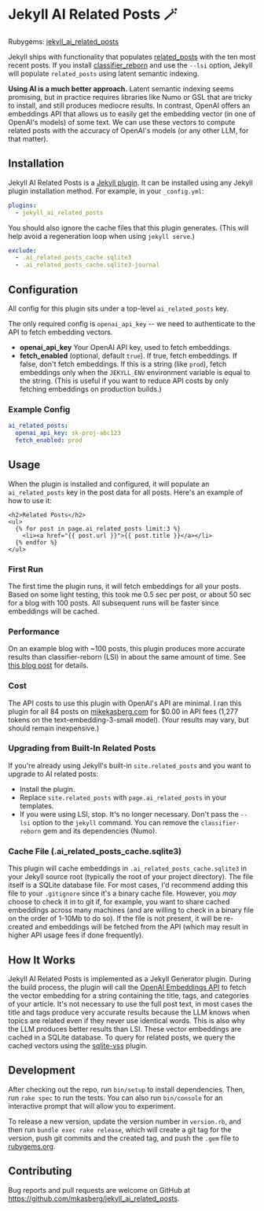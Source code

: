 # Jekyll AI Related Posts 🪄

Rubygems: [jekyll_ai_related_posts](https://rubygems.org/gems/jekyll_ai_related_posts)

Jekyll ships with functionality that populates
[related_posts](https://jekyllrb.com/docs/variables/) with the ten most recent
posts. If you install
[classifier_reborn](https://jekyll.github.io/classifier-reborn/) and use the
`--lsi` option, Jekyll will populate `related_posts` using latent semantic
indexing. 

**Using AI is a much better approach.** Latent semantic indexing seems
promising, but in practice requires libraries like Numo or GSL that are tricky
to install, and still produces mediocre results. In contrast, OpenAI offers an
embeddings API that allows us to easily get the embedding vector (in one of
OpenAI's models) of some text. We can use these vectors to compute related
posts with the accuracy of OpenAI's models (or any other LLM, for that matter).

## Installation

Jekyll AI Related Posts is a [Jekyll
plugin](https://jekyllrb.com/docs/plugins/installation/). It can be installed
using any Jekyll plugin installation method. For example, in your `_config.yml`:

```yaml
plugins:
  - jekyll_ai_related_posts
```

You should also ignore the cache files that this plugin generates. (This will
help avoid a regeneration loop when using `jekyll serve`.)

```yaml
exclude:
  - .ai_related_posts_cache.sqlite3
  - .ai_related_posts_cache.sqlite3-journal
```


## Configuration

All config for this plugin sits under a top-level `ai_related_posts` key.

The only required config is `openai_api_key` -- we need to authenticate to the
API to fetch embedding vectors.

- **openai_api_key** Your OpenAI API key, used to fetch embeddings.
- **fetch_enabled** (optional, default `true`). If true, fetch embeddings. If
  false, don't fetch embeddings. If this is a string (like `prod`), fetch
  embeddings only when the `JEKYLL_ENV` environment variable is equal to the
  string. (This is useful if you want to reduce API costs by only fetching
  embeddings on production builds.)

### Example Config

```yaml
ai_related_posts:
  openai_api_key: sk-proj-abc123
  fetch_enabled: prod
```

## Usage

When the plugin is installed and configured, it will populate an
`ai_related_posts` key in the post data for all posts. Here's an example of how
to use it:

```liquid
<h2>Related Posts</h2>
<ul>
  {% for post in page.ai_related_posts limit:3 %}
    <li><a href="{{ post.url }}">{{ post.title }}</a></li>
  {% endfor %}
</ul>
```

### First Run

The first time the plugin runs, it will fetch embeddings for all your posts.
Based on some light testing, this took me 0.5 sec per post, or about 50 sec for
a blog with 100 posts. All subsequent runs will be faster since embeddings will
be cached.

### Performance

On an example blog with ~100 posts, this plugin produces more accurate results
than classifier-reborn (LSI) in about the same amount of time. See [this blog
post](https://www.mikekasberg.com/blog/2024/04/23/better-related-posts-in-jekyll-using-ai.html)
for details.

### Cost

The API costs to use this plugin with OpenAI's API are minimal. I ran this
plugin for all 84 posts on [mikekasberg.com](https://www.mikekasberg.com) for
$0.00 in API fees (1,277 tokens on the text-embedding-3-small model). (Your
results may vary, but should remain inexpensive.)

### Upgrading from Built-In Related Posts

If you're already using Jekyll's built-in `site.related_posts` and you want to
upgrade to AI related posts:

- Install the plugin.
- Replace `site.related_posts` with `page.ai_related_posts` in your templates.
- If you were using LSI, stop. It's no longer necessary. Don't pass the `--lsi`
  option to the `jekyll` command. You can remove the `classifier-reborn` gem and
  its dependencies (Numo).

### Cache File (.ai_related_posts_cache.sqlite3)

This plugin will cache embeddings in `.ai_related_posts_cache.sqlite3` in your
Jekyll source root (typically the root of your project directory). The file
itself is a SQLite database file. For most cases, I'd recommend adding this file
to your `.gitignore` since it's a binary cache file. However, you _may_ choose
to check it in to git if, for example, you want to share cached embeddings
across many machines (and are willing to check in a binary file on the order of
1-10Mb to do so). If the file is not present, it will be re-created and
embeddings will be fetched from the API (which may result in higher API usage
fees if done frequently).

## How It Works

Jekyll AI Related Posts is implemented as a Jekyll Generator plugin. During the
build process, the plugin will call the [OpenAI Embeddings
API](https://platform.openai.com/docs/guides/embeddings) to fetch the vector
embedding for a string containing the title, tags, and categories of your
article. It's not necessary to use the full post text, in most cases the title
and tags produce very accurate results because the LLM knows when topics are
related even if they never use identical words. This is also why the LLM
produces better results than LSI. These vector embeddings are cached in a SQLite
database. To query for related posts, we query the cached vectors using the
[sqlite-vss](https://github.com/asg017/sqlite-vss) plugin.

## Development

After checking out the repo, run `bin/setup` to install dependencies. Then, run
`rake spec` to run the tests. You can also run `bin/console` for an interactive
prompt that will allow you to experiment.

To release a new version, update the version number in `version.rb`, and then
run `bundle exec rake release`, which will create a git tag for the version,
push git commits and the created tag, and push the `.gem` file to
[rubygems.org](https://rubygems.org).

## Contributing

Bug reports and pull requests are welcome on GitHub at
https://github.com/mkasberg/jekyll_ai_related_posts.

